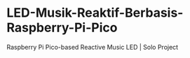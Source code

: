 # LED-Musik-Reaktif-Berbasis-Raspberry-Pi-Pico
Raspberry Pi Pico-based Reactive Music LED | Solo Project
